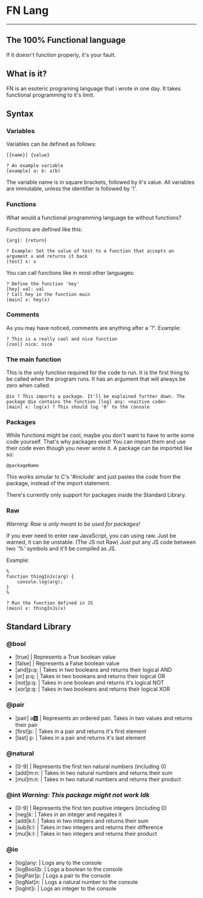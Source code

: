 # FN Lang
---
## The 100% Functional language
If it doesn't function properly, it's your fault.

## What is it?
FN is an esoteric programing language that i wrote in one day.
It takes functional programming to it's limit.

## Syntax
### Variables
Variables can be defined as follows:
```FN
[{name}] {value}

? An example variable
[example] a: b: a(b)
```
The variable name is in square brackets, followed by it's value.
All variables are immutable, unless the identifier is followed by '!'.

### Functions
What would a functional programming language be without functions?

Functions are defined like this:
```FN
{arg}: {return}

? Example: Set the value of test to a function that accepts an argument x and returns it back
[test] x: x
```

You can call functions like in most other languages:
```FN
? Define the function 'hey'
[hey] val: val
? Call hey in the function main
[main] x: hey(x)
```

### Comments
As you may have noticed, comments are anything after a '?'.
Example: 
```FN
? This is a really cool and nice function
[cool] nice: nice
```

### The main function
This is the only function required for the code to run. 
It is the first thing to be called when the program runs.
It has an argument that will always be zero when called.

```FN
@io ? This imports a package. It'll be explained further down. The package @io contains the function [log] any: <naitive code>
[main] x: log(x) ? This should log '0' to the console
```

### Packages
While functions might be cool, maybe you don't want to have to write some code yourself.
That's why packages exist! You can import them and use their code even though you never wrote it.
A package can be imported like so:
```FN
@packageName
```

This works simular to C's '#include' and just pastes the code from the package, instead of the import statement.

There's currently only support for packages inside the Standard Library.

### Raw
_Warning: Raw is only meant to be used for packages!_

If you ever need to enter raw JavaScript, you can using raw. 
Just be warned, it can be unstable. (The JS not Raw)
Just put any JS code between two '%' symbols and it'll be compiled as JS.

Example:
```FN
%
function thingInJs(arg) {
    console.log(arg);
}
%

? Run the function defined in JS
[main] x: thingInJs(x)
```

## Standard Library

### @bool
 - [true]    | Represents a True boolean value
 - [false]   | Represents a False boolean value
 - [and]p:q: | Takes in two booleans and returns their logical AND
 - [or] p:q: | Takes in two booleans and returns their logical OR
 - [not]p:q: | Takes in one boolean and returns it's logical NOT
 - [xor]p:q: | Takes in two booleans and returns their logical XOR

### @pair
 - [pair] a:b: | Represents an ordered pair. Takes in two values and returns their pair
 - [first]p:   | Takes in a pair and returns it's first element
 - [last] p:   | Takes in a pair and returns it's last element

### @natural
 - [0-9]     | Represents the first ten natural numbers (including 0)
 - [add]m:n: | Takes in two natural numbers and returns their sum
 - [mul]m:n: | Takes in two natural numbers and returns their product

### @int _Warning: This package might not work Idk_
 - [0-9]     | Represents the first ten positive integers (including 0)
 - [neg]k:   | Takes in an integer and negates it
 - [add]k:l: | Takes in two integers and returns their sum
 - [sub]k:l: | Takes in two integers and returns their difference
 - [mul]k:l: | Takes in two integers and returns their product

### @io
 - [log]any:   | Logs any to the console
 - [logBool]b: | Logs a boolean to the console
 - [logPair]p: | Logs a pair to the console
 - [logNat]n:  | Logs a natural number to the console
 - [logInt]i:  | Logs an integer to the console

